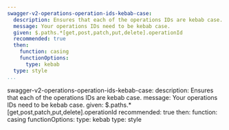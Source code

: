 ```yaml
---
swagger-v2-operations-operation-ids-kebab-case:
  description: Ensures that each of the operations IDs are kebab case.
  message: Your operations IDs need to be kebab case.
  given: $.paths.*[get,post,patch,put,delete].operationId
  recommended: true
  then:
    function: casing
    functionOptions:
      type: kebab
  type: style
...
```

swagger-v2-operations-operation-ids-kebab-case:
  description: Ensures that each of the operations IDs are kebab case.
  message: Your operations IDs need to be kebab case.
  given: $.paths.*[get,post,patch,put,delete].operationId
  recommended: true
  then:
    function: casing
    functionOptions:
      type: kebab
  type: style
